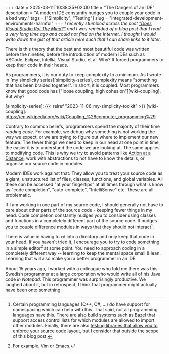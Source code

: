+++
date = 2025-03-11T10:38:35+02:00
title = "The Dangers of an IDE"
description = "A modern IDE constantly nudges you to couple your code in a bad way."
tags = ["Simplicity", "Testing"]
slug = "integrated-development-environments-harmful"
+++
_I recently stumbled across the post ["Does Visual Studio Rot The Mind?"][vs] and I was reminded of a blog post that I read a very long time ago and could not find on the Internet. I thought I would write down the gist of that article here such that I can share links to it later._

[vs]: https://charlespetzold.com/etc/DoesVisualStudioRotTheMind.html

There is this theory that the best and most beautiful code was written before the nineties, before the introduction of modern <emph title="Integrated Development Environments">IDEs</emph> such as VSCode, Eclipse, IntelliJ, Visual Studio, et al. Why? It forced programmers to keep their code in their heads.

As programmers, it is our duty to keep complexity to a minimum. As I wrote in [my simplicity series][simplicity-series], complexity means "something that has been braided together". In short, it is coupled. Most programmers know that good code has ["loose coupling, high cohesion"][wiki-coupling]. But why?

[simplicity-series]: {{< relref "2023-11-06_my-simplicity-toolkit" >}}
[wiki-coupling]: https://en.wikipedia.org/wiki/Coupling_%28computer_programming%29

Contrary to common beliefs, programmers spend the majority of their time _reading code_. For example, we debug why something is not working the way we expect, or we are trying to figure out where to implement our new feature. The fewer things we need to keep in our head at one point in time, the easier it is to understand the code we are looking at. The same applies to modifying code. This is why we try to avoid patterns like [Action at a Distance][distance], work with abstractions to not have to know the details, or organise our source code in modules.

[distance]: https://en.wikipedia.org/wiki/Action_at_a_distance_(computer_programming)

Modern IDEs work against that. They allow you to treat your source code as a giant, unstructured list of files, classes, functions, and global variables. All these can be accessed "at your fingertips" at all times through what is know as "code completion", "auto-complete", "IntelliSense" etc. These are all problematic.

If I am working in one part of my source code, I should generally not have to care about other parts of the source code - keeping fewer things in my head. Code completion constantly nudges you to consider using classes and functions in a completely different part of the source code. It nudges you to couple difference modules in ways that they should not interact[^1].

[^1]: Certain programming languages (C++, C#, ...) _do_ have support for namespacing which can help with this. That said, not all programming languages have this. There are also build systems such as [Bazel][bazel] that support access control lists for which modules are allowed to import other modules. Finally, there are also [testing libraries that allow you to enforce your source code layout][arch-unit], but I consider that outside the scope of this blog post.

[bazel]: https://bazel.build
[arch-unit]: https://www.archunit.org

There is value in having to `cd` into a directory and only keep that code in your head. If you haven't tried it, I encourage you to [try to code something in a simple editor][not-always-ide][^2] at some point. You need to approach coding in a completely different way -- learning to keep the mental space small & lean. Learning that will also make you a better programmer in an IDE.

[^2]: For example, Vim or Emacs.

[not-always-ide]: https://medium.com/better-programming/why-you-shouldnt-always-use-an-ide-28ed8c7e6843

About 15 years ago, I worked with a colleague who told me there was this Swedish programmer at a large corporation who would write all of his Java code _in Notepad_. This programmer was surprisingly productive. We laughed about it, but in retrospect, I think that programmer might actually have been onto something.